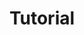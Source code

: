 ---
title: "Tutorial"
description: "You are viewing Tutorial category"
slug: "tutorial"
image: "tutorial.webp"
---